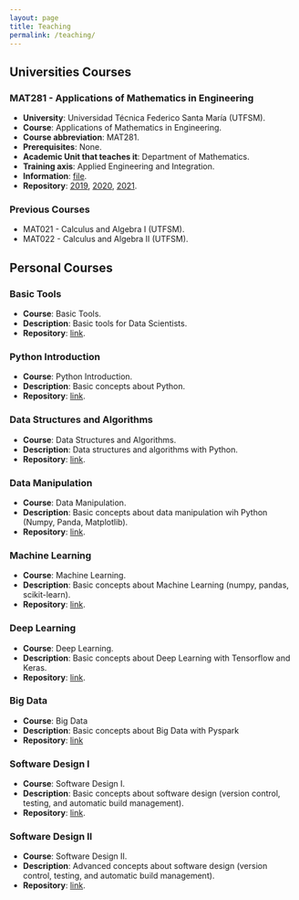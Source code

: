 ```yaml
---
layout: page
title: Teaching
permalink: /teaching/
---
```


## **Universities Courses**  

### MAT281 - Applications of Mathematics in Engineering

- **University**: Universidad Técnica Federico Santa María (UTFSM).
- **Course**: Applications of Mathematics in Engineering.
- **Course abbreviation**: MAT281.
- **Prerequisites**: None.
- **Academic Unit that teaches it**: Department of Mathematics.
- **Training axis**: Applied Engineering and Integration.
- **Information**: [file](https://github.com/fralfaro/ds_blog/blob/master/files/teaching/mat281.pdf).
- **Repository**: [2019](https://github.com/fralfaro/MAT281_2019), [2020](https://github.com/fralfaro/MAT281_2020), [2021](https://gitlab.com/FAAM/mat281_2021).




### Previous Courses

- MAT021 - Calculus and Algebra I (UTFSM).
- MAT022 - Calculus and Algebra II (UTFSM).

## **Personal Courses**  

### Basic Tools

- **Course**: Basic Tools.
- **Description**: Basic tools for Data Scientists.
- **Repository**: [link](https://gitlab.com/FAAM/basic_tools).


### Python Introduction

- **Course**: Python Introduction.
- **Description**: Basic concepts about Python.
- **Repository**: [link](https://gitlab.com/FAAM/python_intro).



### Data Structures and Algorithms

- **Course**: Data Structures and Algorithms.
- **Description**: Data structures and algorithms with Python.
- **Repository**: [link](https://gitlab.com/FAAM/python_eda).


### Data Manipulation

- **Course**: Data Manipulation.
- **Description**: Basic concepts about data manipulation wih Python (Numpy, Panda, Matplotlib).
- **Repository**: [link](https://gitlab.com/FAAM/python_data_manipulation).

### Machine Learning

- **Course**: Machine Learning. 
- **Description**: Basic concepts about Machine Learning (numpy, pandas, scikit-learn).
- **Repository**: [link](https://gitlab.com/FAAM/python_machine_learning).

### Deep Learning

- **Course**: Deep Learning.
- **Description**: Basic concepts about Deep Learning with Tensorflow and Keras.
- **Repository**: [link](https://gitlab.com/FAAM/python_deep_learning).

### Big Data

- **Course**: Big Data
- **Description**: Basic concepts about Big Data with Pyspark
- **Repository**: [link](https://gitlab.com/FAAM/python_big_data)


### Software Design I

- **Course**: Software Design I.
- **Description**: Basic concepts about software design (version control, testing, and automatic build management).
- **Repository**: [link](https://gitlab.com/FAAM/python_sdk1).


### Software Design II

- **Course**: Software Design II.
- **Description**: Advanced concepts about software design (version control, testing, and automatic build management).
- **Repository**: [link](https://gitlab.com/FAAM/python_sdk2).

